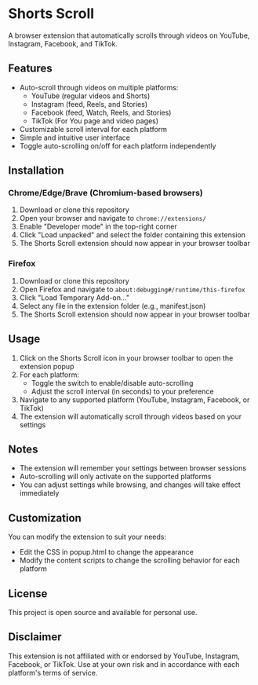 # Shorts Scroll

A browser extension that automatically scrolls through videos on YouTube, Instagram, Facebook, and TikTok.

## Features

- Auto-scroll through videos on multiple platforms:
  - YouTube (regular videos and Shorts)
  - Instagram (feed, Reels, and Stories)
  - Facebook (feed, Watch, Reels, and Stories)
  - TikTok (For You page and video pages)
- Customizable scroll interval for each platform
- Simple and intuitive user interface
- Toggle auto-scrolling on/off for each platform independently

## Installation

### Chrome/Edge/Brave (Chromium-based browsers)

1. Download or clone this repository
2. Open your browser and navigate to `chrome://extensions/`
3. Enable "Developer mode" in the top-right corner
4. Click "Load unpacked" and select the folder containing this extension
5. The Shorts Scroll extension should now appear in your browser toolbar

### Firefox

1. Download or clone this repository
2. Open Firefox and navigate to `about:debugging#/runtime/this-firefox`
3. Click "Load Temporary Add-on..."
4. Select any file in the extension folder (e.g., manifest.json)
5. The Shorts Scroll extension should now appear in your browser toolbar

## Usage

1. Click on the Shorts Scroll icon in your browser toolbar to open the extension popup
2. For each platform:
   - Toggle the switch to enable/disable auto-scrolling
   - Adjust the scroll interval (in seconds) to your preference
3. Navigate to any supported platform (YouTube, Instagram, Facebook, or TikTok)
4. The extension will automatically scroll through videos based on your settings

## Notes

- The extension will remember your settings between browser sessions
- Auto-scrolling will only activate on the supported platforms
- You can adjust settings while browsing, and changes will take effect immediately

## Customization

You can modify the extension to suit your needs:
- Edit the CSS in popup.html to change the appearance
- Modify the content scripts to change the scrolling behavior for each platform

## License

This project is open source and available for personal use.

## Disclaimer

This extension is not affiliated with or endorsed by YouTube, Instagram, Facebook, or TikTok. Use at your own risk and in accordance with each platform's terms of service.
